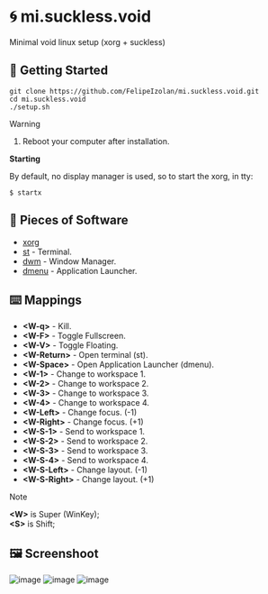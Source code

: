 # 🌀 mi.suckless.void

Minimal void linux setup (xorg + suckless)

## 🚀 Getting Started

```
git clone https://github.com/FelipeIzolan/mi.suckless.void.git
cd mi.suckless.void
./setup.sh
```

> [!WARNING]
> 1. Reboot your computer after installation.

**Starting**

By default, no display manager is used, so to start the xorg, in tty:

```
$ startx
```

## 💽 Pieces of Software

- [xorg](https://x.org/wiki/)
- [st](https://st.suckless.org/) - Terminal.
- [dwm](https://dwm.suckless.org/) - Window Manager.
- [dmenu](https://tools.suckless.org/dmenu/) - Application Launcher.

## ⌨️ Mappings

- **\<W-q\>** - Kill.
- **\<W-F\>** - Toggle Fullscreen.
- **\<W-V\>** - Toggle Floating.
- **\<W-Return\>** - Open terminal (st).
- **\<W-Space\>** - Open Application Launcher (dmenu).
- **\<W-1\>** - Change to workspace 1.
- **\<W-2\>** - Change to workspace 2.
- **\<W-3\>** - Change to workspace 3.
- **\<W-4\>** - Change to workspace 4.
- **\<W-Left\>** - Change focus. (-1)
- **\<W-Right\>** - Change focus. (+1)
- **\<W-S-1\>** - Send to workspace 1.
- **\<W-S-2\>** - Send to workspace 2.
- **\<W-S-3\>** - Send to workspace 3.
- **\<W-S-4\>** - Send to workspace 4.
- **\<W-S-Left\>** - Change layout. (-1)
- **\<W-S-Right\>** - Change layout. (+1)

> [!NOTE]
> **\<W\>** is Super (WinKey);\
> **\<S\>** is Shift;

## 🖼️ Screenshoot

![image](https://github.com/user-attachments/assets/ebefb60f-b8ba-49fd-afb8-4ea52ad926ff)
![image](https://github.com/user-attachments/assets/bff64f4f-a5d4-4421-9557-f9129a34dafe)
![image](https://github.com/user-attachments/assets/510c4188-227a-4cf4-94d6-459ae03172ee)

